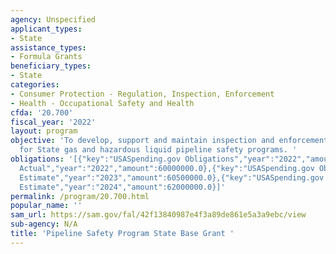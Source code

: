 ```yaml
---
agency: Unspecified
applicant_types:
- State
assistance_types:
- Formula Grants
beneficiary_types:
- State
categories:
- Consumer Protection - Regulation, Inspection, Enforcement
- Health - Occupational Safety and Health
cfda: '20.700'
fiscal_year: '2022'
layout: program
objective: 'To develop, support and maintain inspection and enforcement activities
  for State gas and hazardous liquid pipeline safety programs. '
obligations: '[{"key":"USASpending.gov Obligations","year":"2022","amount":60000000.0},{"key":"SAM.gov
  Actual","year":"2022","amount":60000000.0},{"key":"USASpending.gov Obligations","year":"2023","amount":4394542.0},{"key":"SAM.gov
  Estimate","year":"2023","amount":60500000.0},{"key":"USASpending.gov Obligations","year":"2024","amount":0.0},{"key":"SAM.gov
  Estimate","year":"2024","amount":62000000.0}]'
permalink: /program/20.700.html
popular_name: ''
sam_url: https://sam.gov/fal/42f13840987e4f3a89de861e5a3a9ebc/view
sub-agency: N/A
title: 'Pipeline Safety Program State Base Grant '
---
```

